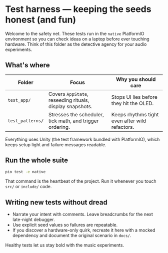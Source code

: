 # Test harness — keeping the seeds honest (and fun)

Welcome to the safety net. These tests run in the `native` PlatformIO
environment so you can check ideas on a laptop before ever touching hardware.
Think of this folder as the detective agency for your audio experiments.

## What's where

| Folder | Focus | Why you should care |
| --- | --- | --- |
| `test_app/` | Covers `AppState`, reseeding rituals, display snapshots. | Stops UI lies before they hit the OLED. |
| `test_patterns/` | Stresses the scheduler, tick math, and trigger ordering. | Keeps rhythms tight even after wild refactors. |

Everything uses Unity (the test framework bundled with PlatformIO), which keeps
setup light and failure messages readable.

## Run the whole suite

```bash
pio test -e native
```

That command is the heartbeat of the project. Run it whenever you touch `src/`
or `include/` code.

## Writing new tests without dread

- Narrate your intent with comments. Leave breadcrumbs for the next late-night
  debugger.
- Use explicit seed values so failures are repeatable.
- If you discover a hardware-only quirk, recreate it here with a mocked
  dependency and document the original scenario in `docs/`.

Healthy tests let us stay bold with the music experiments.
